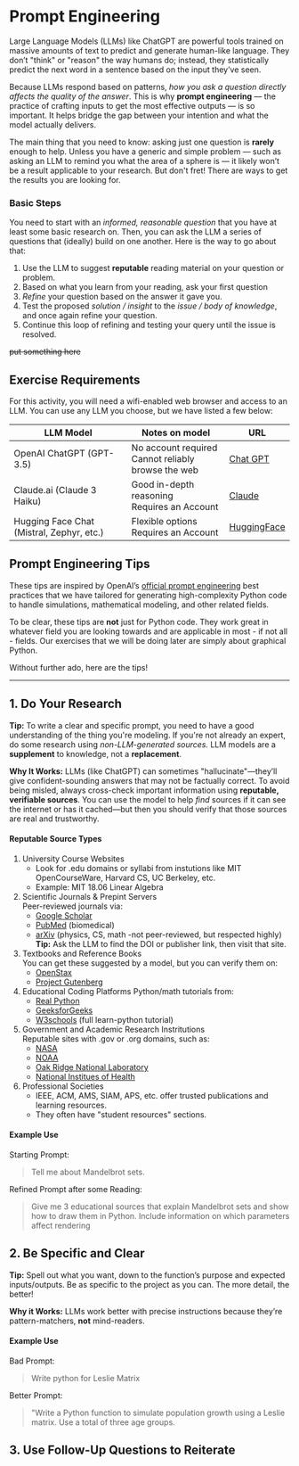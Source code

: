 # Prompt Engineering

Large Language Models (LLMs) like ChatGPT are powerful tools trained on massive amounts of text to predict and generate human-like language. They don’t "think" or "reason" the way humans do; instead, they statistically predict the next word in a sentence based on the input they’ve seen. <br />

Because LLMs respond based on patterns, *how you ask a question directly affects the quality of the answer*. This is why **prompt engineering** — the practice of crafting inputs to get the most effective outputs — is so important. It helps bridge the gap between your intention and what the model actually delivers. <br />

The main thing that you need to know: asking just one question is **rarely** enough to help. Unless you have a generic and simple problem — such as asking an LLM to remind you what the area of a sphere is — it likely won’t be a result applicable to your research. But don't fret! There are ways to get the results you are looking for.

### Basic Steps

You need to start with an *informed, reasonable question* that you have at least some basic research on. Then, you can ask the LLM a series of questions that (ideally) build on one another. Here is the way to go about that:
1. Use the LLM to suggest **reputable** reading material on your question or problem.
2. Based on what you learn from your reading, ask your first question
3. *Refine* your question based on the answer it gave you. 
4. Test the proposed *solution / insight* to the *issue / body of knowledge*, and once again refine your question. 
5. Continue this loop of refining and testing your query until the issue is resolved.

~~put something here~~


## Exercise Requirements
For this activity, you will need a wifi-enabled web browser and access to an LLM. You can use any LLM you choose, but we have listed a few below:

| LLM Model                                 | Notes on model                                     | URL |
|-------------------------------------------|----------------------------------------------------|-----|
| OpenAI ChatGPT (GPT-3.5)                  | No account required <br />Cannot reliably browse the web |[Chat GPT](https://chatgpt.com/)|
| Claude.ai (Claude 3 Haiku)                | Good in-depth reasoning <br />Requires an Account        |[Claude](https://claude.ai/)|
| Hugging Face Chat (Mistral, Zephyr, etc.) | Flexible options <br />Requires an Account               |[HuggingFace](https://huggingface.co/)|

## Prompt Engineering Tips

These tips are inspired by OpenAI’s [official prompt engineering](https://help.openai.com/en/articles/6654000-best-practices-for-prompt-engineering-with-the-openai-api) best practices that we have tailored for generating high-complexity Python code to handle simulations, mathematical modeling, and other related fields.<br /> 

To be clear, these tips are **not** just for Python code. They work great in whatever field you are looking towards and are applicable in most - if not all - fields. Our exercises that we will be doing later are simply about graphical Python.<br />

Without further ado, here are the tips!

---

## 1. Do Your Research

**Tip:** To write a clear and specific prompt, you need to have a good understanding of the thing you're modeling. If you're not already an expert, do some research using *non-LLM-generated sources.* LLM models are a **supplement** to knowledge, not a **replacement**. <br />

**Why It Works:** LLMs (like ChatGPT) can sometimes "hallucinate"—they’ll give confident-sounding answers that may not be factually correct. To avoid being misled, always cross-check important information using **reputable, verifiable sources**. You can use the model to help *find* sources if it can see the internet or has it cached—but then you should verify that those sources are real and trustworthy. <br />

#### Reputable Source Types

1. University Course Websites
   * Look for .edu domains or syllabi from instutions like MIT OpenCourseWare, Harvard CS, UC Berkeley, etc.
   * Example: MIT 18.06 Linear Algebra
2. Scientific Journals & Prepint Servers<br />
Peer-reviewed journals via:
   * [Google Scholar](https://scholar.google.com/)
   * [PubMed](https://pubmed.ncbi.nlm.nih.gov/) (biomedical)
   * [arXiv](https://arxiv.org/) (physics, CS, math -not peer-reviewed, but respected highly)<br />
   **Tip:** Ask the LLM to find the DOI or publisher link, then visit that site.
3. Textbooks and Reference Books<br />
   You can get these suggested by a model, but you can verify them on:
   * [OpenStax](https://openstax.org/)
   * [Project Gutenberg](https://www.gutenberg.org/)
4. Educational Coding Platforms
   Python/math tutorials from:
   * [Real Python](https://realpython.com/)
   * [GeeksforGeeks](https://www.geeksforgeeks.org/)
   * [W3schools](https://www.w3schools.com/python/) (full learn-python tutorial)
5. Government and Academic Research Instritutions<br />
   Reputable sites with .gov or .org domains, such as:
   * [NASA](https://www.nasa.gov/)
   * [NOAA](https://www.noaa.gov/)
   * [Oak Ridge National Laboratory](https://ornl.gov/)
   * [National Institues of Health](https://www.nih.gov/)
6. Professional Societies
   * IEEE, ACM, AMS, SIAM, APS, etc. offer trusted publications and learning resources.
   * They often have "student resources" sections.

#### Example Use

Starting Prompt: <br />
> Tell me about Mandelbrot sets.

Refined Prompt after some Reading: <br />
> Give me 3 educational sources that explain Mandelbrot sets and show how to draw them in Python. Include information on which parameters affect rendering

## 2. Be Specific and Clear

**Tip:** Spell out what you want, down to the function’s purpose and expected inputs/outputs. Be as specific to the project as you can. The more detail, the better! <br />

**Why it Works:** LLMs work better with precise instructions because they’re pattern-matchers, **not** mind-readers. <br />

#### Example Use

Bad Prompt: <br />
> Write python for Leslie Matrix

Better Prompt: <br />
> "Write a Python function to simulate population growth using a Leslie matrix. Use a total of three age groups.

## 3. Use Follow-Up Questions to Reiterate 
